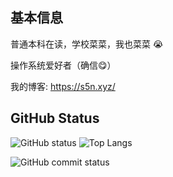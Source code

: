 ## 基本信息

普通本科在读，学校菜菜，我也菜菜 😭

操作系统爱好者（确信😋）

我的博客: https://s5n.xyz/

## GitHub Status

![GitHub status](https://github-readme-stats.vercel.app/api?username=suoyuan666&show_icons=true) ![Top Langs](https://github-readme-stats.vercel.app/api/top-langs/?username=suoyuan666&hide=html,astro,typescript,css,javascript)

![GitHub commit status](https://github-profile-summary-cards.vercel.app/api/cards/profile-details?username=suoyuan666)
